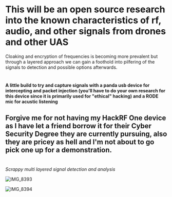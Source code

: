 # This will be an open source research into the known characteristics of rf, audio, and other signals from drones and other UAS

Cloaking and encryption of frequencies is becoming more prevalent but through a layered approach we can gain a foothold into pilfering of the signals to detection and possible options afterwards. 

#

**A little build to try and capture signals with a panda usb device for intercepting and packet injection (you'll have to do your own research for this device since it is primarily used for "ethical" hacking) and a RODE mic for acustic listening**

## Forgive me for not having my HackRF One device as I have let a friend borrow it for their Cyber Security Degree they are currently pursuing, also they are pricey as hell and I'm not about to go pick one up for a demonstration.

#

*Scrappy multi layered signal detection and analysis*

![IMG_8393](https://github.com/TreadSoftly/Projects/assets/121847455/2af08860-dd30-4bd8-9ff3-336d3ca6f777)

![IMG_8394](https://github.com/TreadSoftly/Projects/assets/121847455/4e095588-acc6-4d20-b689-3c0b8139f967)
